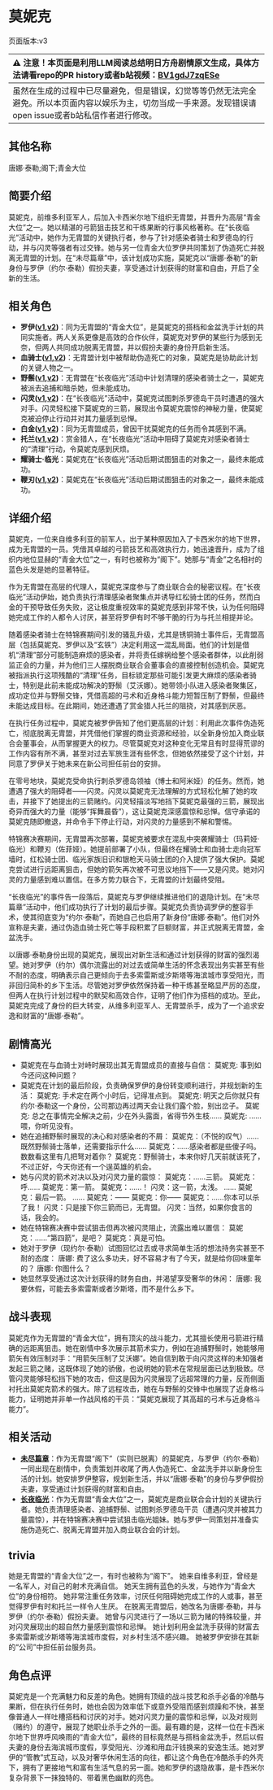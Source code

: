 # 莫妮克
页面版本:v3
 

| :warning: 注意！本页面是利用LLM阅读总结明日方舟剧情原文生成，具体方法请看repo的PR history或者b站视频：[BV1gdJ7zqESe](https://www.bilibili.com/video/BV1gdJ7zqESe/)         |
|:----------------------------|
| 虽然在生成的过程中已尽量避免，但是错误，幻觉等等仍然无法完全避免。所以本页面内容以娱乐为主，切勿当成一手来源。发现错误请open issue或者b站私信作者进行修改。|



## 其他名称
唐娜·泰勒;阁下;青金大位
## 简要介绍
莫妮克，前维多利亚军人，后加入卡西米尔地下组织无胄盟，并晋升为高层“青金大位”之一。她以精湛的弓箭狙击技艺和干练果断的行事风格著称。在“长夜临光”活动中，她作为无胄盟的关键执行者，参与了针对感染者骑士和罗德岛的行动，并与闪灵等强者有过交锋。她与另一位青金大位罗伊共同策划了伪造死亡并脱离无胄盟的计划。在“未尽篇章”中，该计划成功实施，莫妮克以“唐娜·泰勒”的新身份与罗伊（约尔·泰勒）假扮夫妻，享受通过计划获得的财富和自由，开启了全新的生活。
## 相关角色
-   **罗伊([v1](../chars/extended_char_luo_yi.md),[v2](extended_char_luo_yi.md))**：同为无胄盟的“青金大位”，是莫妮克的搭档和金盆洗手计划的共同实施者。两人关系更像是高效的合作伙伴，莫妮克对罗伊的某些行为感到无奈，但两人共同成功脱离无胄盟，并以假扮夫妻的身份开启新生活。
-   **血骑士([v1](../chars/extended_char_xue_qi_shi.md),[v2](extended_char_xue_qi_shi.md))**：无胄盟计划中被帮助伪造死亡的对象，莫妮克是协助此计划的关键人物之一。
-   **野鬃([v1](../chars/char_496_wildmn.md),[v2](char_496_wildmn.md))**：无胄盟在“长夜临光”活动中计划清理的感染者骑士之一，莫妮克被派去追捕和暗杀她，但未能成功。
-   **闪灵([v1](../chars/char_147_shining.md),[v2](char_147_shining.md))**：在“长夜临光”活动中，莫妮克试图刺杀罗德岛干员时遭遇的强大对手。闪灵轻松接下莫妮克的三箭，展现出令莫妮克震惊的神秘力量，使莫妮克被迫停止行动并对其力量感到忌惮。
-   **白金([v1](../chars/char_204_platnm.md),[v2](char_204_platnm.md))**：同为无胄盟成员，曾因干扰莫妮克的任务而令其感到不满。
-   **托兰([v1](../chars/extended_char_tuo_lan.md),[v2](extended_char_tuo_lan.md))**：赏金猎人，在“长夜临光”活动中阻碍了莫妮克对感染者骑士的“清理”行动，令莫妮克感到厌烦。
-   **耀骑士·临光**：莫妮克在“长夜临光”活动后期试图狙击的对象之一，最终未能成功。
-   **鞭刃([v1](../chars/char_265_sophia.md),[v2](char_265_sophia.md))**：莫妮克在“长夜临光”活动后期试图狙击的对象之一，最终未能成功。
## 详细介绍
莫妮克，一位来自维多利亚的前军人，出于某种原因加入了卡西米尔的地下世界，成为无胄盟的一员。凭借其卓越的弓箭技艺和高效执行力，她迅速晋升，成为了组织内地位显赫的“青金大位”之一，有时也被称为“阁下”。她那与“青金”之名相衬的蓝色头发是她的显著特征。

作为无胄盟在高层的代理人，莫妮克深度参与了商业联合会的秘密议程。在“长夜临光”活动伊始，她负责执行清理感染者聚集点并诱导红松骑士团的任务，然而白金的干预导致任务失败，这让极度重视效率的莫妮克感到非常不快，认为任何阻碍她完成工作的人都令人讨厌，甚至将罗伊有时不够干脆的行为与托兰相提并论。

随着感染者骑士在特锦赛期间引发的骚乱升级，尤其是锈铜骑士事件后，无胄盟高层（包括莫妮克、罗伊以及“玄铁”）决定利用这一混乱局面。他们的计划是借机“清理”部分可能制造麻烦的感染者，并将责任嫁祸给整个感染者群体，以此削弱监正会的力量，并为他们三人摆脱商业联合会董事会的直接控制创造机会。莫妮克被指派执行这项残酷的“清理”任务，目标锁定那些可能引发更大麻烦的感染者骑士，特别是此前未能成功解决的野鬃（艾沃娜）。她带领小队进入感染者聚集区，成功定位并与野鬃交锋，凭借高超的弓术和近身格斗能力短暂压制了野鬃，但最终未能达成目标。在此期间，她还遭遇了赏金猎人托兰的阻挠，对其感到厌恶。

在执行任务过程中，莫妮克被罗伊告知了他们更高层的计划：利用此次事件伪造死亡，彻底脱离无胄盟，并凭借他们掌握的商业资源和经验，以全新身份加入商业联合会董事会，从而掌握更大的权力。尽管莫妮克对这种变化无常且有时显得荒谬的工作内容有所不满，甚至对过去军旅生涯有些怀念，但她依然接受了这个计划，并同意了罗伊关于她未来在新公司担任前台的安排。

在零号地块，莫妮克受命执行刺杀罗德岛领袖（博士和阿米娅）的任务。然而，她遭遇了强大的阻碍者——闪灵。闪灵以莫妮克无法理解的方式轻松化解了她的攻击，并接下了她提出的三箭赌约。闪灵轻描淡写地挡下莫妮克最强的三箭，展现出奇异而强大的力量（能够“挥舞晨昏”），这让莫妮克深感震惊和忌惮。信守承诺的莫妮克随即撤退，并命令手下停止行动，对闪灵的力量感到不解和警惕。

特锦赛决赛期间，无胄盟再次部署，莫妮克被要求在混乱中突袭耀骑士（玛莉娅·临光）和鞭刃（佐菲娅）。她提前部署了小队，但最终在耀骑士和血骑士走向冠军墙时，红松骑士团、临光家族旧识和银枪天马骑士团的介入提供了强大保护。莫妮克尝试进行远距离狙击，但她的箭矢再次被不可思议地挡下——又是闪灵。她对闪灵的力量感到难以置信。在多方势力联合下，无胄盟的计划最终受阻。

“长夜临光”的事件告一段落后，莫妮克与罗伊继续推进他们的退隐计划。在“未尽篇章”活动中，他们成功执行了计划的最后步骤。莫妮克负责协调罗伊的整容手术，使其彻底变为“约尔·泰勒”，而她自己也启用了新身份“唐娜·泰勒”。他们对外宣称是夫妻，通过伪造血骑士死亡等手段积累了巨额财富，并正式脱离无胄盟，金盆洗手。

以唐娜·泰勒身份出现的莫妮克，展现出对新生活和通过计划获得的财富的强烈渴望。她对罗伊（约尔）偶尔流露出的对过去或简单生活的怀念表现出务实甚至有些不耐的态度，明确表示自己更倾向于去多索雷斯或汐斯塔等海滨城市享受阳光，而非回归简朴的乡下生活。尽管她对罗伊依然保持着一种干练甚至略显严厉的态度，但两人在执行计划过程中的默契和高效合作，证明了他们作为搭档的成功。至此，莫妮克完成了身份的巨大转变，从维多利亚军人、无胄盟杀手，成为了一个追求安逸和财富的“唐娜·泰勒”。
## 剧情高光
*   莫妮克在与血骑士对峙时展现出其无胄盟成员的直接与自信：
    莫妮克: 事到如今还问这种问题？
*   莫妮克在计划的最后阶段，负责确保罗伊的身份转变顺利进行，并规划新的生活：
    莫妮克: 手术定在两个小时后，记得准点到。
    莫妮克: 明天之后你就只有约尔·泰勒这一个身份，公司那边再过两天会让我们露个脸，别出岔子。
    莫妮克: 总之在事情完全解决之前，少在外头露面，省得节外生枝......
    莫妮克: ......喂，你听见没有。
*   她在追捕野鬃时展现的决心和对感染者的不屑：
    莫妮克：（不悦的叹气）......既然野鬃骑士落单，还需要指示什么......
    莫妮克：......感染者都是些傻子吗。数数看这里有几把弩对着你？
    莫妮克：野鬃骑士，本来你好几天前就该死了，不过正好，今天你还有一个逞英雄的机会。
*   她与闪灵的箭术对决以及对闪灵力量的震惊：
    莫妮克：......三箭。
    莫妮克：呼......
    莫妮克：第一箭。
    莫妮克：......！
    闪灵：这一箭，太浅。
    ......
    莫妮克：最后一箭。
    ......
    莫妮克：——
    莫妮克：你——
    莫妮克：......你本可以杀了我！
    闪灵：只是接下你三箭而已，无胄盟。
    闪灵：当然，如果你食言的话，我会的。
*   她在特锦赛决赛中尝试狙击但再次被闪灵阻止，流露出难以置信：
    莫妮克：......“第四箭”，是吧？
    莫妮克：真是可怕。
*   她对于罗伊（现约尔·泰勒）试图回忆过去或寻求简单生活的想法持务实甚至不耐的态度：
    唐娜: 费了这么多功夫，好不容易才有了今天，就是给你回味童年的？
    唐娜: 你图什么？
*   她显然享受通过这次计划获得的财务自由，并渴望享受奢华的休闲：
    唐娜: 我要休假，可能去多索雷斯或者汐斯塔，而不是什么乡下。
## 战斗表现
莫妮克作为无胄盟的“青金大位”，拥有顶尖的战斗能力，尤其擅长使用弓箭进行精确的远距离狙击。她在剧情中多次展示其箭术实力，例如在追捕野鬃时，她能够用箭矢有效压制对手：“用箭矢压制了艾沃娜”。她自信到敢于向闪灵这样的未知强者发起三箭之赌，这既体现了她的骄傲，也说明她的箭术在常规层面已达到极致。尽管闪灵能够轻松挡下她的攻击，但这是因为闪灵展现了远超常理的力量，反而侧面衬托出莫妮克箭术的强大。除了远程攻击，她在与野鬃的交锋中也展现了近身格斗能力，证明她并非单一作战风格的干员：“莫妮克展现了其高超的弓术与近身格斗能力”。
## 相关活动
-   **[未尽篇章](../stories/act11mini.md)**：作为无胄盟“阁下”（实则已脱离）的莫妮克，与罗伊（约尔·泰勒）一同出现在剧情中，负责策划并收尾了两人伪造死亡、金盆洗手并以新身份生活的计划。她安排罗伊整容，规划新生活，并以“唐娜·泰勒”的身份与罗伊假扮夫妻，享受通过计划获得的财富和自由。
-   **[长夜临光](../stories/act13side.md)**：作为无胄盟“青金大位”之一，莫妮克是商业联合会计划的关键执行者。她负责清理感染者、追捕野鬃、试图刺杀罗德岛干员（遭遇闪灵并被其力量震惊），并在特锦赛决赛中尝试狙击临光姐妹。她与罗伊一同策划并准备实施伪造死亡、脱离无胄盟并加入商业联合会的计划。
## trivia
她是无胄盟的“青金大位”之一，有时也被称为“阁下”。
她来自维多利亚，曾经是一名军人，对自己的射术充满自信。
她天生拥有蓝色的头发，与她作为“青金大位”的身份相符。
她非常注重任务效率，讨厌任何阻碍她完成工作的人或事，甚至觉得罗伊有时和托兰一样令人生厌。
在脱离无胄盟后，她改名为唐娜·泰勒，并与罗伊（约尔·泰勒）假扮夫妻。
她曾与闪灵进行了一场以三箭为赌的特殊较量，并对闪灵展现出的超自然力量感到震惊和忌惮。
她计划利用金盆洗手获得的财富去多索雷斯或汐斯塔等海滨城市度假，对乡村生活不感兴趣。
她被罗伊安排在其新的“公司”中担任前台服务员。
## 角色点评
莫妮克是一个充满魅力和反差的角色。她拥有顶级的战斗技艺和杀手必备的冷酷与果断，但在执行任务时，她也会因为效率低下或意外受阻而感到烦躁和不快，甚至像普通人一样吐槽搭档和讨厌的对手。她对闪灵力量的震惊和忌惮，以及对规则（赌约）的遵守，展现了她职业杀手之外的一面。最有趣的是，这样一位在卡西米尔地下世界呼风唤雨的“青金大位”，最终的目标竟然是与搭档金盆洗手，然后以假夫妻的身份去海滨城市度假，享受阳光、沙滩和用血汗钱换来的安逸生活。她对罗伊的“管教”式互动，以及对奢华休闲生活的向往，都让这个角色在冷酷杀手的外壳下，拥有了更接地气和富有生活气息的另一面。她和罗伊的退隐故事，是卡西米尔复杂背景下一抹独特的、带着黑色幽默的亮色。